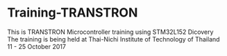 # Training-TRANSTRON
This is TRANSTRON Microcontroller training using STM32L152 Dicovery
The training is being held at Thai-Nichi Institute of Technology of Thailand
11 - 25 October 2017
